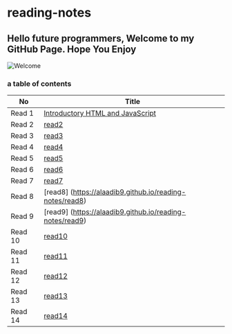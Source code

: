 # reading-notes

## Hello future programmers, Welcome to my GitHub Page. Hope You Enjoy
![Welcome](https://images.unsplash.com/photo-1468971050039-be99497410af?ixid=MXwxMjA3fDB8MHxzZWFyY2h8MXx8bmVvbiUyMHNpZ258ZW58MHx8MHw%3D&ixlib=rb-1.2.1&w=1000&q=80)

### a table of contents

|No   | Title |
 |-----|------|
 |Read 1 | [ Introductory HTML and JavaScript](https://alaadib9.github.io/reading-notes/class-01)   |
 |Read 2 | [read2](https://alaadib9.github.io/reading-notes/class-02) |
|Read 3| [read3](https://alaadib9.github.io/reading-notes/read3) |
|Read 4| [read4](https://alaadib9.github.io/reading-notes/read4)|
|Read 5| [read5](https://alaadib9.github.io/reading-notes/read5)|
|Read 6| [read6](https://alaadib9.github.io/reading-notes/read6)|
|Read 7| [read7](https://alaadib9.github.io/reading-notes/read7)|
|Read 8| [read8] (https://alaadib9.github.io/reading-notes/read8)|
|Read 9| [read9] (https://alaadib9.github.io/reading-notes/read9) |
|Read 10| [read10](https://alaadib9.github.io/reading-notes/read10)|
|Read 11| [read11](https://alaadib9.github.io/reading-notes/read11)|
|Read 12| [read12](https://alaadib9.github.io/reading-notes/read12)|
|Read 13| [read13](https://alaadib9.github.io/reading-notes/read13)|
|Read 14| [read14](https://alaadib9.github.io/reading-notes/read14)|




